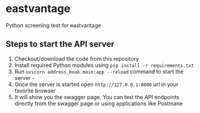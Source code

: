 # eastvantage
Python screening test for eastvantage

## Steps to start the API server
1. Checkout/download the code from this repository
2. Install required Python modules using `pip install -r requirements.txt`
3. Run `uvicorn address_book.main:app --reload` command to start the server -
4. Once the server is started open `http://127.0.0.1:8000` url in your favorite browser
5. It will show you the swagger page. You can test the API endpoints directly from the swagger page or using applications like Postmane
